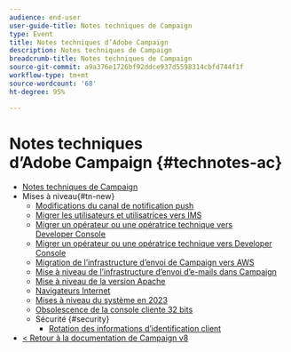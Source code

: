 ```yaml
---
audience: end-user
user-guide-title: Notes techniques de Campaign
type: Event
title: Notes techniques d’Adobe Campaign
description: Notes techniques de Campaign
breadcrumb-title: Notes techniques de Campaign
source-git-commit: a9a376e1726bf92ddce937d5598314cbfd744f1f
workflow-type: tm+mt
source-wordcount: '68'
ht-degree: 95%

---
```



# Notes techniques d’Adobe Campaign {#technotes-ac}

+ [Notes techniques de Campaign](technotes-home.md)
+ Mises à niveau{#tn-new}
   + [Modifications du canal de notification push](upgrades/push-technote.md)
   + [Migrer les utilisateurs et utilisatrices vers IMS](upgrades/migrate-users-to-ims.md)
   + [Migrer un opérateur ou une opératrice technique vers Developer Console](upgrades/ims-migration.md)
   + [Migrer un opérateur ou une opératrice technique vers Developer Console](upgrades/ims-migration-old.md)
   + [Migration de l’infrastructure d’envoi de Campaign vers AWS](upgrades/migrate-to-aws.md)
   + [Mise à niveau de l’infrastructure d’envoi d’e-mails dans Campaign](upgrades/upgrade-to-aws.md)
   + [Mise à niveau de la version Apache](upgrades/apache.md)
   + [Navigateurs Internet](upgrades/browsers.md)
   + [Mises à niveau du système en 2023](upgrades/tech-stack-upgrade.md)
   + [Obsolescence de la console cliente 32 bits](upgrades/console.md)
   + Sécurité {#security}
      + [Rotation des informations d’identification client](security/credential-rotation-guide.md)
+ [&lt; Retour à la documentation de Campaign v8](https://experienceleague.adobe.com/fr/docs/campaign/campaign-v8/campaign-home)
